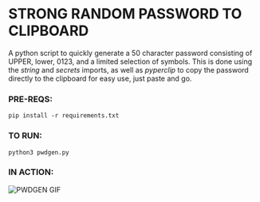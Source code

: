 # STRONG RANDOM PASSWORD TO CLIPBOARD
A python script to quickly generate a 50 character password consisting of UPPER, lower, 0123, and a limited selection of symbols.
This is done using the *string* and *secrets* imports, as well as *pyperclip* to copy the password directly to the clipboard for easy use, just paste and go.

### PRE-REQS:
```
pip install -r requirements.txt
```

### TO RUN:
```
python3 pwdgen.py
```

### IN ACTION:
![PWDGEN GIF](/assets/pwdgen.gif)
